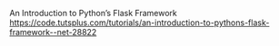 An Introduction to Python’s Flask Framework  
https://code.tutsplus.com/tutorials/an-introduction-to-pythons-flask-framework--net-28822
